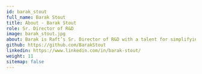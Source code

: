 ```yaml
---
id: barak_stout
full_name: Barak Stout
title: About - Barak Stout
role: Sr. Director of R&D
image: barak_stout.jpg
about: Barak is Raft’s Sr. Director of R&D with a talent for simplifying complex problems and building clean solutions that meet user needs, and codebase standards and automation applications for security, testing, developer happiness, and governance. Barak also leads Raft's open-source collaboration efforts. He is experienced in providing backend developer services and APIs, AWS, Python, Kubernetes, and DevOps tools (including Jenkins). Other interests include microservices architecture, functional programming, embedded systems, UI/UX design, software quality, web service architectures, serverless, cloud computing, agile development methodologies, and distributed platforms. He earned his BS in Computer Science at George Mason University and a MS in computer science from Georgia Tech's OMSCS program. Away from his computer, Barak enjoys running and cooking.
github: https://github.com/BarakStout
linkedin: https://www.linkedin.com/in/barak-stout/
weight: 11
sitemap: false
---
```

